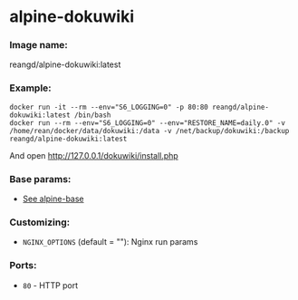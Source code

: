 alpine-dokuwiki
===


### Image name:
reangd/alpine-dokuwiki:latest


### Example:
```
docker run -it --rm --env="S6_LOGGING=0" -p 80:80 reangd/alpine-dokuwiki:latest /bin/bash
docker run --rm --env="S6_LOGGING=0" --env="RESTORE_NAME=daily.0" -v /home/rean/docker/data/dokuwiki:/data -v /net/backup/dokuwiki:/backup reangd/alpine-dokuwiki:latest
```


And open http://127.0.0.1/dokuwiki/install.php


### Base params:
* [See alpine-base](https://github.com/ReanGD/docker-alpine/blob/master/alpine-base/README.md)


### Customizing:
* `NGINX_OPTIONS` (default = ""): Nginx run params


### Ports:
* `80` - HTTP port
